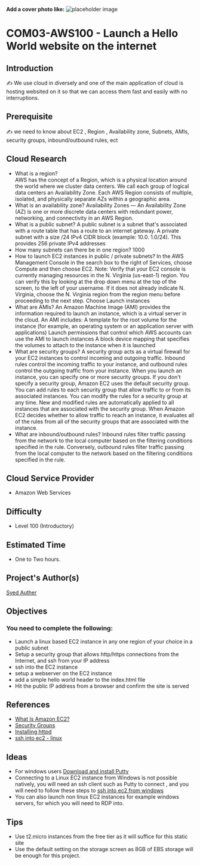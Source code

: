 **Add a cover photo like:**
![placeholder image](https://via.placeholder.com/1200x600)

# COM03-AWS100 - Launch a Hello World website on the internet

## Introduction

✍️ We use cloud in diversely and one of the main application of cloud is hosting websited on it so that we can access them fast and easily with no interruptions. 
## Prerequisite

✍️ we need to know about EC2 , Region , Availability zone, Subnets, AMIs, security groups, inbound/outbound rules, ect

## Cloud Research

- What is a region?  
 AWS has the concept of a Region, which is a physical location around the world where we cluster data centers. We call each group of logical data centers an        Availability Zone. Each AWS Region consists of multiple, isolated, and physically separate AZs within a geographic area.
- What is an availability zone? 
Availability Zones — An Availability Zone (AZ) is one or more discrete data centers with redundant power, networking, and connectivity in an AWS Region.
- What is a public subnet? 
A public subnet is a subnet that's associated with a route table that has a route to an internet gateway. A private subnet with a size /24 IPv4 CIDR block (example:     10.0. 1.0/24). This provides 256 private IPv4 addresses
- How many subnets can there be in one region? 
 1000
- How to launch EC2 instances in public / private subnets? 
In the AWS Management Console in the search box to the right of  Services, choose Compute and then choose EC2.
Note: Verify that your EC2 console is currently managing resources in the N. Virginia (us-east-1) region.  You can verify this by looking at the drop down menu at the top of the screen, to the left of your username. If it does not already indicate N. Virginia, choose the N. Virginia region from the region menu before proceeding to the next step.
Choose Launch instances 
- What are AMIs? 
An Amazon Machine Image (AMI) provides the information required to launch an instance, which is a virtual server in the cloud. An AMI includes:
A template for the root volume for the instance (for example, an operating system or an application server with applications)
Launch permissions that control which AWS accounts can use the AMI to launch instances
A block device mapping that specifies the volumes to attach to the instance when it is launched
- What are security groups? 
A security group acts as a virtual firewall for your EC2 instances to control incoming and outgoing traffic. Inbound rules control the incoming traffic to your instance, and outbound rules control the outgoing traffic from your instance. When you launch an instance, you can specify one or more security groups. If you don't specify a security group, Amazon EC2 uses the default security group. You can add rules to each security group that allow traffic to or from its associated instances. You can modify the rules for a security group at any time. New and modified rules are automatically applied to all instances that are associated with the security group. When Amazon EC2 decides whether to allow traffic to reach an instance, it evaluates all of the rules from all of the security groups that are associated with the instance.
- What are inbound/outbound rules? 
Inbound rules filter traffic passing from the network to the local computer based on the filtering conditions specified in the rule. Conversely, outbound rules filter traffic passing from the local computer to the network based on the filtering conditions specified in the rule.

## Cloud Service Provider
- Amazon Web Services

## Difficulty
- Level 100 (Introductory)

## Estimated Time
- One to Two hours. 

## Project's Author(s)

[Syed Auther](https://twitter.com/syedauther)

## Objectives

### You need to complete the following:
- Launch a linux based EC2 instance in any one region of your choice in a public subnet 
- Setup a security group that allows http/https connections from the Internet, and ssh from your IP address
- ssh into the EC2 instance
- setup a webserver on the EC2 instance
- add a simple hello world header to the index.html file 
- Hit the public IP address from a browser and confirm the site is served


## References
- [What Is Amazon EC2?](https://aws.amazon.com/ec2/faqs/)
- [Security Groups](https://docs.aws.amazon.com/AWSEC2/latest/UserGuide/ec2-security-groups.html#:~:text=A%20security%20group%20acts%20as,one%20or%20more%20security%20groups.)
- [Installing httpd](http://httpd.apache.org/docs/2.4/install.html)
- [ssh into ec2 - linux](https://docs.aws.amazon.com/AWSEC2/latest/UserGuide/AccessingInstancesLinux.html)

## Ideas
- For windows users [Download and install Putty](https://www.chiark.greenend.org.uk/~sgtatham/putty/latest.html)
- Connecting to a Linux EC2 instance from Windows is not possible natively, you will need an ssh client such as Putty to connect , and you will need to follow these steps to [ssh into ec2 from windows](https://stackoverflow.com/questions/5264945/ssh-to-ec2-linux-instance-from-windows)
- You can also launch non linux EC2 instances for example windows servers, for which you will need to RDP into.  

## Tips
- Use t2.micro instances from the free tier as it will suffice for this static site 
- Use the default setting on the storage screen as 8GB of EBS storage will be enough for this project.
